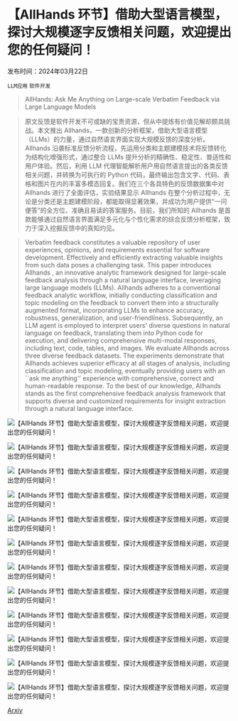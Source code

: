# 【AllHands 环节】借助大型语言模型，探讨大规模逐字反馈相关问题，欢迎提出您的任何疑问！

发布时间：2024年03月22日

`LLM应用` `软件开发`

> AllHands: Ask Me Anything on Large-scale Verbatim Feedback via Large Language Models

> 原文反馈是软件开发不可或缺的宝贵资源，但从中提炼有价值见解却颇具挑战。本文推出 Allhands，一款创新的分析框架，借助大型语言模型（LLMs）的力量，通过自然语言界面实现大规模反馈的深度分析。Allhands 沿袭标准反馈分析流程，先运用分类和主题建模技术将反馈转化为结构化增强形式，通过整合 LLMs 提升分析的精确性、稳定性、普适性和用户体验。然后，利用 LLM 代理智能解析用户用自然语言提出的各类反馈相关问题，并转换为可执行的 Python 代码，最终输出包含文字、代码、表格和图片在内的丰富多模态回复。我们在三个各具特色的反馈数据集中对 Allhands 进行了全面评估，实验结果显示 Allhands 在整个分析过程中，无论是分类还是主题建模阶段，都能取得显著效果，并成功为用户提供“一问便答”的全方位、准确且易读的答案服务。目前，我们所知的 Allhands 是首款能够通过自然语言界面满足多元化与个性化需求的综合反馈分析框架，致力于深入挖掘反馈中的真知灼见。

> Verbatim feedback constitutes a valuable repository of user experiences, opinions, and requirements essential for software development. Effectively and efficiently extracting valuable insights from such data poses a challenging task. This paper introduces Allhands , an innovative analytic framework designed for large-scale feedback analysis through a natural language interface, leveraging large language models (LLMs). Allhands adheres to a conventional feedback analytic workflow, initially conducting classification and topic modeling on the feedback to convert them into a structurally augmented format, incorporating LLMs to enhance accuracy, robustness, generalization, and user-friendliness. Subsequently, an LLM agent is employed to interpret users' diverse questions in natural language on feedback, translating them into Python code for execution, and delivering comprehensive multi-modal responses, including text, code, tables, and images.
  We evaluate Allhands across three diverse feedback datasets. The experiments demonstrate that Allhands achieves superior efficacy at all stages of analysis, including classification and topic modeling, eventually providing users with an ``ask me anything'' experience with comprehensive, correct and human-readable response. To the best of our knowledge, Allhands stands as the first comprehensive feedback analysis framework that supports diverse and customized requirements for insight extraction through a natural language interface.

![【AllHands 环节】借助大型语言模型，探讨大规模逐字反馈相关问题，欢迎提出您的任何疑问！](../../../paper_images/2403.15157/x1.png)

![【AllHands 环节】借助大型语言模型，探讨大规模逐字反馈相关问题，欢迎提出您的任何疑问！](../../../paper_images/2403.15157/x2.png)

![【AllHands 环节】借助大型语言模型，探讨大规模逐字反馈相关问题，欢迎提出您的任何疑问！](../../../paper_images/2403.15157/x3.png)

![【AllHands 环节】借助大型语言模型，探讨大规模逐字反馈相关问题，欢迎提出您的任何疑问！](../../../paper_images/2403.15157/x4.png)

![【AllHands 环节】借助大型语言模型，探讨大规模逐字反馈相关问题，欢迎提出您的任何疑问！](../../../paper_images/2403.15157/x5.png)

![【AllHands 环节】借助大型语言模型，探讨大规模逐字反馈相关问题，欢迎提出您的任何疑问！](../../../paper_images/2403.15157/x6.png)

![【AllHands 环节】借助大型语言模型，探讨大规模逐字反馈相关问题，欢迎提出您的任何疑问！](../../../paper_images/2403.15157/x7.png)

![【AllHands 环节】借助大型语言模型，探讨大规模逐字反馈相关问题，欢迎提出您的任何疑问！](../../../paper_images/2403.15157/x8.png)

![【AllHands 环节】借助大型语言模型，探讨大规模逐字反馈相关问题，欢迎提出您的任何疑问！](../../../paper_images/2403.15157/x9.png)

![【AllHands 环节】借助大型语言模型，探讨大规模逐字反馈相关问题，欢迎提出您的任何疑问！](../../../paper_images/2403.15157/x10.png)

![【AllHands 环节】借助大型语言模型，探讨大规模逐字反馈相关问题，欢迎提出您的任何疑问！](../../../paper_images/2403.15157/x11.png)

![【AllHands 环节】借助大型语言模型，探讨大规模逐字反馈相关问题，欢迎提出您的任何疑问！](../../../paper_images/2403.15157/x12.png)

[Arxiv](https://arxiv.org/abs/2403.15157)